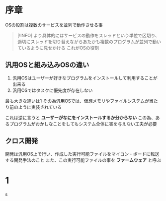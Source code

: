 <!-- that's one small step for man, one giant leap for mankind -->

# 序章

OSの役割は複数のサービスを並列で動作させる事

> [!INFO]
> より具体的にはサービスの動作をスレッドという単位で区切り、
> 適切にスレッドを切り替えながらあたかも複数のプログラムが並列で動いているように見せかける
> これがOSの役割

## 汎用OSと組み込みOSの違い

1. 汎用OSはユーザーが好きなプログラムをインストールして利用することが出来る
2. 汎用OSではタスクに優先度が存在しない

最も大きな違いは1
その為汎用OSでは、仮想メモリやファイルシステムが当たり前のように実装されている

これは逆に言うと **ユーザーがなにをインストールするか分からない**
この為、あるプログラムがおかしなことをしてもシステム全体に害を与えない工夫が必要

## クロス開発

開発は汎用OS上で行い、作成した実行可能ファイルをマイコン・ボードに転送する開発手法のこと
また、この実行可能ファイルの事を **ファームウェア** と呼ぶ

# 1

s
